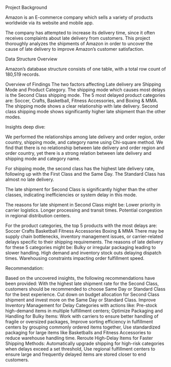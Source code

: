 Project Background

Amazon is an E-commerce company which sells a variety of products worldwide via its website and mobile app. 

The company has attempted to increase its delivery time, since it often receives complaints about late delivery from customers. This project thoroughly analyzes the shipments of Amazon in order to uncover the cause of late delivery to improve Amazon’s customer satisfaction. 

Data Structure Overview

Amazon’s database structure consists of one table, with a total row count of 180,519 records. 

 

Overview of Findings
The two factors affecting Late delivery are Shipping Mode and Product Category. The shipping mode which causes most delays is the Second Class shipping mode. The 5 most delayed product categories are: Soccer, Crafts, Basketball, Fitness Accessories, and Boxing & MMA. The shipping mode shows a clear relationship with late delivery. Second class shipping mode shows significantly higher late shipment than the other modes. 



Insights deep dive:

We performed the relationships among late delivery and order region, order country, shipping mode, and category name using Chi-square method. We find that there is no relationship between late delivery and order region and order country, yet there is a strong relation between late delivery and shipping mode and category name. 

For shipping mode, the second class has the highest late delivery rate, following up with the First Class and the Same Day. The Standard Class has almost no late delivery. 

The late shipment for Second Class is significantly higher than the other classes, indicating inefficiencies or system delay in this mode. 

The reasons for late shipment in Second Class might be:
Lower priority in carrier logistics.
Longer processing and transit times.
Potential congestion in regional distribution centers.

For the product categories, the top 5 products with the most delays are:
	Soccer
	Crafts
	Basketball
	Fitness Accessories
	Boxing & MMA
There may be supply chain bottlenecks, inventory management issues, or carrier-related delays specific to their shipping requirements. The reasons of late delivery for these 5 categories might be: 
 	Bulky or irregular packaging leading to slower handling.
High demand and inventory stock outs delaying dispatch times.
Warehousing constraints impacting order fulfillment speed.

Recommendation:

Based on the uncovered insights, the following recommendations have been provided:
	With the highest late shipment rate for the Second Class, customers should be recommended to choose Same Day or Standard Class for the best experience. 
	Cut down on budget allocation for Second Class shipment and invest more on the Same Day or Standard Class.
	Improve Inventory Management for Delay Categories with actions like: Pre-stock high-demand items in multiple fulfillment centers; 
Optimize Packaging and Handling for Bulky Items: Work with carriers to ensure better handling of fragile or oversized packages, Improve sorting efficiency in fulfillment centers by grouping commonly ordered items together, Use standardized packaging for large items like Basketballs and Fitness Accessories to reduce warehouse handling time.
	Reroute High-Delay Items for Faster Shipping Methods: Automatically upgrade shipping for high-risk categories when delays exceed a set threshold, Use regional fulfillment centers to ensure large and frequently delayed items are stored closer to end customers.


	

